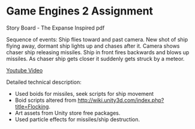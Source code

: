 # Game Engines 2 Assignment
 
Story Board - The Expanse Inspired pdf


Sequence of events: Ship flies toward and past camera. New shot of ship flying away, dormant ship lights up and chases after it. Camera shows chaser ship releasing missiles. Ship in front fires backwards and blows up missiles. As chaser ship gets closer it suddenly gets struck by a meteor.

[Youtube Video](https://www.youtube.com/watch?v=VUUFnwaLggk)



Detailed technical description:
- Used boids for missiles, seek scripts for ship movement
- Boid scripts altered from http://wiki.unity3d.com/index.php?title=Flocking.
- Art assets from Unity store free packages.
- Used particle effects for missiles/ship destruction.
